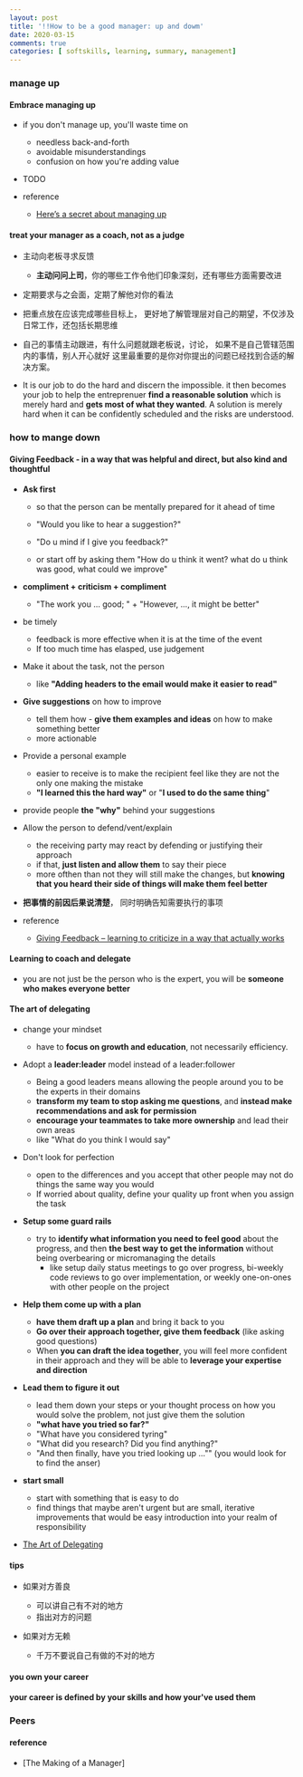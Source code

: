 ```yaml
---
layout: post
title: '!!How to be a good manager: up and dowm'
date: 2020-03-15
comments: true
categories: [ softskills, learning, summary, management]
---
```


### **manage up**    

#### Embrace managing up  
*  if you don't manage up, you'll waste time on  
    - needless back-and-forth  
    - avoidable misunderstandings  
    - confusion on how you're adding value  

* TODO  

* reference  
    - [Here’s a secret about managing up](https://twitter.com/wes_kao/status/1533463689097056256)

#### treat your manager as a **coach**, not as a judge  
* 主动向老板寻求反馈  
    - **主动问问上司**，你的哪些工作令他们印象深刻，还有哪些方面需要改进 

* 定期要求与之会面，定期了解他对你的看法    

* 把重点放在应该完成哪些目标上， 更好地了解管理层对自己的期望，不仅涉及日常工作，还包括长期思维
  
* 自己的事情主动跟进，有什么问题就跟老板说，讨论， 如果不是自己管辖范围内的事情，别人开心就好
这里最重要的是你对你提出的问题已经找到合适的解决方案。  


* It is our job to do the hard and discern the impossible. it then becomes your job to help the entreprenuer **find a reasonable solution** which is merely hard and **gets most of what they wanted**. A solution is merely hard when it can be confidently scheduled and the risks are understood.  


### how to mange down  

#### Giving Feedback - in a way that was helpful and direct, but also kind and thoughtful  

* **Ask first**  
    - so that the person can be mentally prepared for it ahead of time  
    - "Would you like to hear a suggestion?"  
    - "Do u mind if I give you feedback?"  

    - or start off by asking them "How do u think it went? what do u think was good, what could we improve"  
  

* **compliment + criticism + compliment**  
    -  "The work you ... good; " + "However, ..., it might be better"  

* be timely  
    - feedback is more effective when it is at the time of the event  
    - If too much time has elasped, use judgement  

* Make it about the task, not the person  
    - like **"Adding headers to the email would make it easier to read"**    

* **Give suggestions** on how to improve  
    - tell them how - **give them examples and ideas** on how to make something better  
    - more actionable 

* Provide a personal example  
    - easier to receive is to make the recipient feel like they are not the only one making the mistake  
    - **"I learned this the hard way"** or "**I used to do the same thing**"  

* provide people **the "why"** behind your suggestions  
  
* Allow the person to defend/vent/explain  
    - the receiving party may react by defending or justifying their approach  
    - if that, **just listen and allow them** to say their piece  
    - more ofthen than not they will still make the changes, but **knowing that you heard their side of things will make them feel better**    

* **把事情的前因后果说清楚**， 同时明确告知需要执行的事项  


* reference
    - [Giving Feedback – learning to criticize in a way that actually works](http://katemats.com/giving-feedback-learning-to-criticize-in-a-way-that-actually-works/)


#### Learning to coach and delegate  
* you are not just be the person who is the expert, 
    you will be **someone who makes everyone better**


#### The art of **delegating**    
* change your mindset 
    - have to **focus on growth and education**, not necessarily efficiency. 

* Adopt a **leader:leader** model instead of a leader:follower    
    - Being a good leaders means allowing the people around you to be the experts in their domains   
    - **transform my team to stop asking me questions**, and **instead make recommendations and ask for permission**  
    - **encourage your teammates to take more ownership** and lead their own areas    
    - like "What do you think I would say"  

* Don't look for perfection  
    - open to the differences and you accept that other people may not do things the same way you would  
    - If worried about quality, define your quality up front when you assign the task 

* **Setup some guard rails**    
    - try to **identify what information you need to feel good** about the progress, and then **the best way to get the information** without being overbearing or micromanaging the details  
        + like setup daily status meetings to go over progress, bi-weekly code reviews to go over implementation, or weekly one-on-ones with other people on the project  

* **Help them come up with a plan**   
    - **have them draft up a plan** and bring it back to you   
    - **Go over their approach together, give them feedback** (like asking good questions)  
    - When **you can draft the idea together**, you will feel more confident in their approach and they will be able to **leverage your expertise and direction**    

* **Lead them to figure it out** 
    - lead them down your steps or your thought process on how you would solve the problem, not just give them the solution  
    - **"what have you tried so far?"**  
    - "What have you considered tyring" 
    - "What did you research? Did you find anything?" 
    - "And then finally, have you tried looking up ..."" (you would look for to find the anser)
  

* **start small**   
    - start with something that is easy to do 
    - find things that maybe aren't urgent but are small, iterative improvements that would be easy introduction into your realm of responsibility  

* [The Art of Delegating](http://katemats.com/the-art-of-delegating/)  

#### tips  
* 如果对方善良  
    - 可以讲自己有不对的地方  
    - 指出对方的问题  

* 如果对方无赖  
    - 千万不要说自己有做的不对的地方  


#### you own your career  

#### your career is defined by **your skills** and how your've used them  


### Peers  


#### reference  
* [The Making of a Manager]